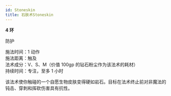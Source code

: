 ```yaml
---
id: Stoneskin
title: 石肤术Stoneskin
---
```


**4 环**

防护

施法时间：1 动作  
施法距离：触及  
法术成分：V、S、M（价值 100gp 的钻石粉尘作为该法术的耗材）  
持续时间：专注，至多 1 小时

该法术使你触碰的一个自愿生物皮肤变得硬如岩石。目标在法术终止前对非魔法的钝击、穿刺和挥砍伤害具有抗性。
